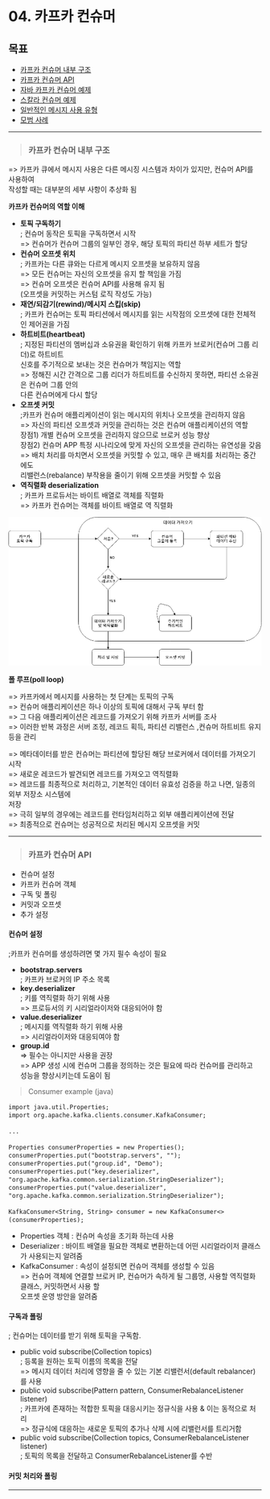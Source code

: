 # 04. 카프카 컨슈머  


## 목표  

- <a href="#컨슈머_내부구조">카프카 컨슈머 내부 구조</a>
- <a href="#컨슈머_API">카프카 컨슈머 API</a>
- <a href="">자바 카프카 컨슈머 예제</a>
- <a href="">스칼라 컨슈머 예제</a>
- <a href="">일반적인 메시지 사용 유형</a>
- <a href="">모범 사례</a>  

---  

<div id="컨슈머_내부구조"></div>

> ### 카프카 컨슈머 내부 구조  

=> 카프카 큐에서 메시지 사용은 다른 메시징 시스템과 차이가 있지만, 컨슈머 API를 사용하여  
작성할 때는 대부분의 세부 사항이 추상화 됨  

**카프카 컨슈머의 역할 이해**  

- **토픽 구독하기**  
; 컨슈머 동작은 토픽을 구독하면서 시작  
=> 컨슈머가 컨슈머 그룹의 일부인 경우, 해당 토픽의 파티션 하부 세트가 할당  
- **컨슈머 오프셋 위치**  
; 카프카는 다른 큐와는 다르게 메시지 오프셋을 보유하지 않음  
=> 모든 컨슈머는 자신의 오프셋을 유지 할 책임을 가짐  
=> 컨슈머 오프셋은 컨슈머 API를 사용해 유지 됨  
(오프셋을 커밋하는 커스텀 로직 작성도 가능)  
- **재연/되감기(rewind)/메시지 스킵(skip)**  
; 카프카 컨슈머는 토픽 파티션에서 메시지를 읽는 시작점의 오프셋에 대한 전체적인 제어권을 가짐  
- **하트비트(heartbeat)**  
; 지정된 파티션의 멤버십과 소유권을 확인하기 위해 카프카 브로커(컨슈머 그룹 리더)로 하트비트  
신호를 주기적으로 보내는 것은 컨슈머가 책임지는 역할  
=> 정해진 시간 간격으로 그룹 리더가 하트비트를 수신하지 못하면, 파티션 소유권은 컨슈머 그룹 안의  
다른 컨슈머에게 다시 할당  
- **오프셋 커밋**  
;카프카 컨슈머 애플리케이션이 읽는 메시지의 위치나 오프셋을 관리하지 않음  
=> 자신의 파티션 오프셋과 커밋을 관리하는 것은 컨슈머 애플리케이션의 역할  
장점1) 개별 컨슈머 오프셋을 관리하지 않으므로 브로커 성능 향상  
장점2) 컨슈머 APP 특정 시나리오에 맞게 자신의 오프셋을 관리하는 유연성을 갖음  
=> 배치 처리를 마치면서 오프셋을 커밋할 수 있고, 매우 큰 배치를 처리하는 중간에도  
리밸런스(rebalance) 부작용을 줄이기 위해 오프셋을 커밋할 수 있음  
- **역직렬화 deserialization**  
; 카프카 프로듀서는 바이트 배열로 객체를 직렬화  
=> 카프카 컨슈머는 객체를 바이트 배열로 역 직렬화  

![컨슈머 흐름](./pics/04_01_consumer.png)   


**폴 루프(poll loop)**  

=> 카프카에서 메시지를 사용하는 첫 단계는 토픽의 구독  
=> 컨슈머 애플리케이션은 하나 이상의 토픽에 대해서 구독 부터 함  
=> 그 다음 애플리케이션은 레코드를 가져오기 위해 카프카 서버를 조사  
=> 이러한 반복 과정은 서버 조정, 레코드 획득, 파티션 리밸런스 ,컨슈머 하트비트 유지 등을 관리  

=> 메타데이터를 받은 컨슈머는 파티션에 할당된 해당 브로커에서 데이터를 가져오기 시작  
=> 새로운 레코드가 발견되면 레코드를 가져오고 역직렬화  
=> 레코드를 최종적으로 처리하고, 기본적인 데이터 유효성 검증을 하고 나면, 일종의 외부 저장소 시스템에  
저장  
=> 극히 일부의 경우에는 레코드를 런타임처리하고 외부 애플리케이션에 전달  
=> 최종적으로 컨슈머는 성공적으로 처리된 메시지 오프셋을 커밋

---  

<div id="컨슈머_API"></div>

> ### 카프카 컨슈머 API  

- 컨슈머 설정
- 카프카 컨슈머 객체
- 구독 및 폴링
- 커밋과 오프셋
- 추가 설정  

#### 컨슈머 설정  
;카프카 컨슈머를 생성하려면 몇 가지 필수 속성이 필요  

- **bootstrap.servers**  
; 카프카 브로커의 IP 주소 목록  
- **key.deserializer**  
; 키를 역직렬화 하기 위해 사용  
=> 프로듀서의 키 시리얼라이저와 대응되어야 함  
- **value.deserializer**  
; 메시지를 역직렬화 하기 위해 사용  
=> 시리얼라이저와 대응되여야 함  
- **group.id**  
=> 필수는 아니지만 사용을 권장  
=> APP 생성 시에 컨슈머 그룹을 정의하는 것은 필요에 따라 컨슈머를 관리하고  
성능을 향상시키는데 도움이 됨  

> Consumer example (java)  

```
import java.util.Properties;
import org.apache.kafka.clients.consumer.KafkaConsumer;

...

Properties consumerProperties = new Properties();
consumerProperties.put("bootstrap.servers", "");
consumerProperties.put("group.id", "Demo");
consumerProperties.put("key.deserializer", "org.apache.kafka.common.serialization.StringDeserializer");
consumerProperties.put("value.deserializer", "org.apache.kafka.common.serialization.StringDeserializer");

KafkaConsumer<String, String> consumer = new KafkaConsumer<>(consumerProperties);
```  

- Properties 객체 : 컨슈머 속성을 초기화 하는데 사용  
- Deserializer : 바이트 배열을 필요한 객체로 변환하는데 어떤 시리얼라이저 클래스가 사용되는지 알려줌  
- KafkaConsumer : 속성이 설정되면 컨슈머 객체를 생성할 수 있음  
=> 컨슈머 객체에 연결할 브로커 IP, 컨슈머가 속하게 될 그룹명, 사용할 역직렬화 클래스, 커밋하면서 사용 할  
오프셋 운영 방안을 알려줌  

#### 구독과 폴링  
; 컨슈머는 데이터를 받기 위해 토픽을 구독함.  

- public void subscribe(Collection<String> topics)  
; 등록을 원하는 토픽 이름의 목록을 전달  
=> 메시지 데이터 처리에 영향을 줄 수 있는 기본 리밸런서(default rebalancer)를 사용  
- public void subscribe(Pattern pattern, ConsumerRebalanceListener listener)  
; 카프카에 존재하는 적합한 토픽을 대응시키는 정규식을 사용 & 이는 동적으로 처리  
=> 정규식에 대응하는 새로운 토픽의 추가나 삭제 시에 리밸런서를 트리거함  
- public void subscribe(Collection<String> topics, ConsumerRebalanceListener listener)  
; 토픽의 목록을 전달하고 ConsumerRebalanceListener를 수반  

#### 커밋 처리와 폴링  














---  

<br /><br /><br /><br /><br /><br /><br /><br /><br /><br /><br /><br />
